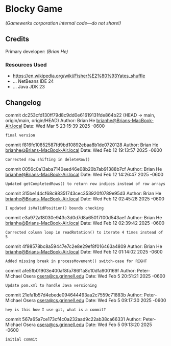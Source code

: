 # Blocky Game

_(Gamewerks corporation internal code—do not share!)_

## Credits

Primary developer: _(Brian He)_

### Resources Used

+ https://en.wikipedia.org/wiki/Fisher%E2%80%93Yates_shuffle
+ ... NetBeans IDE 24
+ ... Java JDK 23

## Changelog

commit dc253cfd130ff79d8c9dd0e61619131fde864b22 (HEAD -> main, origin/main, origin/HEAD)
Author: Brian He <brianhe@Brians-MacBook-Air.local>
Date:   Wed Mar 5 23:15:39 2025 -0600

    final version

commit f816fc10852587fd9bd10892ebaa8b1de0720128
Author: Brian He <brianhe@Brians-MacBook-Air.local>
Date:   Wed Feb 12 19:13:57 2025 -0600

    Corrected row shifting in deleteRow()

commit 0056c0a13aba7140eed46e08b20b7ab91388b7cf
Author: Brian He <brianhe@Brians-MacBook-Air.local>
Date:   Wed Feb 12 14:26:47 2025 -0600

    Updated getCompletedRows() to return row indices instead of row arrays

commit 315be144cf68c98351743cec353920f0789e95d3
Author: Brian He <brianhe@Brians-MacBook-Air.local>
Date:   Wed Feb 12 02:45:28 2025 -0600

    I updated isValidPosition() bounds checking

commit e3a972a18030e943c3d0d7d8a65017f00d543aef
Author: Brian He <brianhe@Brians-MacBook-Air.local>
Date:   Wed Feb 12 02:39:42 2025 -0600

    Corrected column loop in readRotation() to iterate 4 times instead of 5

commit 4f98578bc8a59447e7c2e8e29ef8f016463a4809
Author: Brian He <brianhe@Brians-MacBook-Air.local>
Date:   Wed Feb 12 01:14:02 2025 -0600

    Added missing break in processMovement() switch-case for RIGHT

commit afe5fb01903e400af8fa786f1a8c10dfa900169f
Author: Peter-Michael Osera <osera@cs.grinnell.edu>
Date:   Wed Feb 5 20:51:21 2025 -0600

    Update pom.xml to handle Java versioning

commit 21efa1b57d4ebede094644493aa2c7559c71883b
Author: Peter-Michael Osera <osera@cs.grinnell.edu>
Date:   Wed Feb 5 09:17:30 2025 -0600

    hey is this how I use git, what is a commit?

commit 567a65a7ce173cf4c0a232aad9c22ab38ca66331
Author: Peter-Michael Osera <osera@cs.grinnell.edu>
Date:   Wed Feb 5 09:13:20 2025 -0600

    initial commit

~~~
